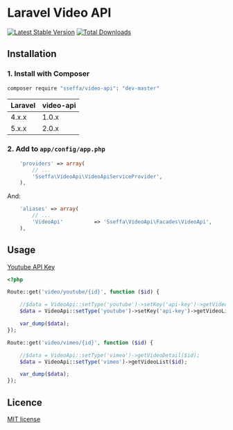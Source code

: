 Laravel Video API
=================

[![Latest Stable Version](https://poser.pugx.org/sseffa/video-api/v/stable.png)](https://packagist.org/packages/sseffa/video-api)
[![Total Downloads](https://poser.pugx.org/sseffa/video-api/downloads.png)](https://packagist.org/packages/sseffa/video-api)


## Installation

### 1. Install with Composer

```bash
composer require "sseffa/video-api": "dev-master"
```

 Laravel  | video-api
:---------|:----------
 4.x.x    | 1.0.x
 5.x.x    | 2.0.x


### 2. Add to `app/config/app.php`

```php
    'providers' => array(
        // ...
        'Sseffa\VideoApi\VideoApiServiceProvider',
    ),
```

And:

```php
    'aliases' => array(
        // ...
        'VideoApi'          => 'Sseffa\VideoApi\Facades\VideoApi',
    ),
```

## Usage

[Youtube API Key](https://console.developers.google.com)


```php
<?php

Route::get('video/youtube/{id}', function ($id) {

    //$data = VideoApi::setType('youtube')->setKey('api-key')->getVideoDetail($id); // video detail
    $data = VideoApi::setType('youtube')->setKey('api-key')->getVideoList($id);     // video list

    var_dump($data);
});

Route::get('video/vimeo/{id}', function ($id) {

    //$data = VideoApi::setType('vimeo')->getVideoDetail($id);
    $data = VideoApi::setType('vimeo')->getVideoList($id);

    var_dump($data);
});

```

## Licence

[MIT license](http://opensource.org/licenses/MIT)
